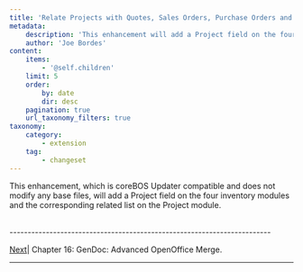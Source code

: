 ```yaml
---
title: 'Relate Projects with Quotes, Sales Orders, Purchase Orders and Invoices'
metadata:
    description: 'This enhancement will add a Project field on the four inventory modules and the corresponding related list on the Project module.'
    author: 'Joe Bordes'
content:
    items:
        - '@self.children'
    limit: 5
    order:
        by: date
        dir: desc
    pagination: true
    url_taxonomy_filters: true
taxonomy:
    category:
        - extension
    tag:
        - changeset
---
```


This enhancement, which is coreBOS Updater compatible and does not
modify any base files, will add a Project field on the four inventory
modules and the corresponding related list on the Project module.

<br>
------------------------------------------------------------------------

[Next](http://localhost/coreBOSDocumentation/knowledge-base/configuration-store//gendoc/id:747b42fa1e7512db806ad58fa0896642/store:configuration)| Chapter 16: GenDoc: Advanced OpenOffice Merge.

------------------------------------------------------------------------